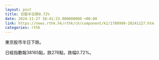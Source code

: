 ```yaml
---
layout: post
title: 日股半日跌0.72%
date: 2024-11-27 10:41:23.000000000 +08:00
link: https://news.rthk.hk/rthk/ch/component/k2/1780999-20241127.htm
categories: rthk
---
```


東京股市半日下跌。

日經指數報38165點，跌276點，跌幅0.72%。
